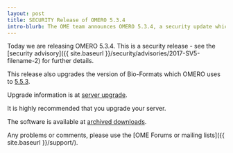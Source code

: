 ```yaml
---
layout: post
title: SECURITY Release of OMERO 5.3.4
intro-blurb: The OME team announces OMERO 5.3.4, a security update which we recommend all sysadmins upgrade to as soon as possible.
---
```

Today we are releasing OMERO 5.3.4. This is a security release - see the
[security advisory]({{ site.baseurl }}/security/advisories/2017-SV5-filename-2) for further details.

This release also upgrades the version of Bio-Formats which OMERO uses to
[5.5.3](https://docs.openmicroscopy.org/bio-formats/5.5.3/about/whats-new.html).

Upgrade information is at [server upgrade](https://docs.openmicroscopy.org/omero/5.3.4/sysadmins/server-upgrade.html).

It is highly recommended that you upgrade your server.

The software is available at [archived downloads](https://downloads.openmicroscopy.org/omero/5.3.4).

Any problems or comments, please use the [OME Forums or mailing lists]({{ site.baseurl }}/support/).